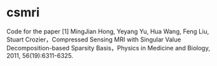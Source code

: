 # csmri
Code for the paper
[1] MingJian Hong, Yeyang Yu, Hua Wang, Feng Liu, Stuart Crozier，Compressed Sensing MRI with Singular Value Decomposition-based Sparsity Basis，Physics in Medicine and Biology, 2011, 56(19):6311-6325.
